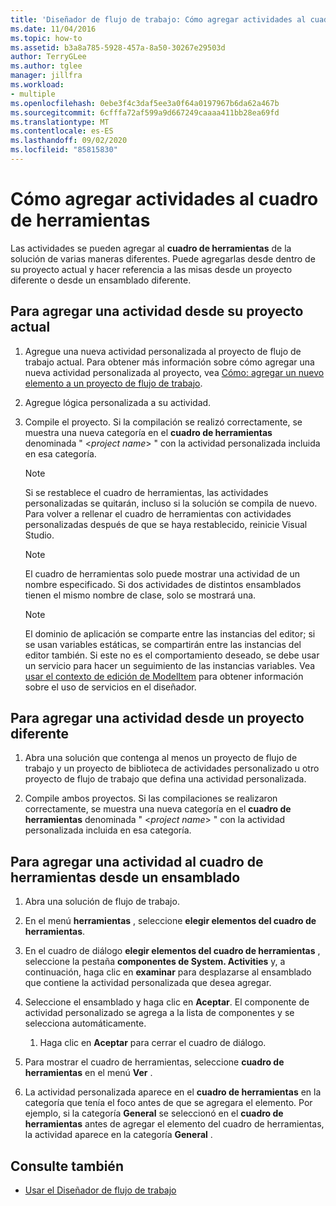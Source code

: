 ```yaml
---
title: 'Diseñador de flujo de trabajo: Cómo agregar actividades al cuadro de herramientas'
ms.date: 11/04/2016
ms.topic: how-to
ms.assetid: b3a8a785-5928-457a-8a50-30267e29503d
author: TerryGLee
ms.author: tglee
manager: jillfra
ms.workload:
- multiple
ms.openlocfilehash: 0ebe3f4c3daf5ee3a0f64a0197967b6da62a467b
ms.sourcegitcommit: 6cfffa72af599a9d667249caaaa411bb28ea69fd
ms.translationtype: MT
ms.contentlocale: es-ES
ms.lasthandoff: 09/02/2020
ms.locfileid: "85815830"
---
```

# <a name="how-to-add-activities-to-the-toolbox"></a>Cómo agregar actividades al cuadro de herramientas

Las actividades se pueden agregar al **cuadro de herramientas** de la solución de varias maneras diferentes. Puede agregarlas desde dentro de su proyecto actual y hacer referencia a las misas desde un proyecto diferente o desde un ensamblado diferente.

## <a name="to-add-an-activity-from-within-your-current-project"></a>Para agregar una actividad desde su proyecto actual

1. Agregue una nueva actividad personalizada al proyecto de flujo de trabajo actual. Para obtener más información sobre cómo agregar una nueva actividad personalizada al proyecto, vea [Cómo: agregar un nuevo elemento a un proyecto de flujo de trabajo](../workflow-designer/how-to-add-a-new-item-to-a-workflow-project.md).

2. Agregue lógica personalizada a su actividad.

3. Compile el proyecto. Si la compilación se realizó correctamente, se muestra una nueva categoría en el **cuadro de herramientas** denominada " \<*project name*> " con la actividad personalizada incluida en esa categoría.

    > [!NOTE]
    > Si se restablece el cuadro de herramientas, las actividades personalizadas se quitarán, incluso si la solución se compila de nuevo. Para volver a rellenar el cuadro de herramientas con actividades personalizadas después de que se haya restablecido, reinicie Visual Studio.

    > [!NOTE]
    > El cuadro de herramientas solo puede mostrar una actividad de un nombre especificado. Si dos actividades de distintos ensamblados tienen el mismo nombre de clase, solo se mostrará una.

    > [!NOTE]
    > El dominio de aplicación se comparte entre las instancias del editor; si se usan variables estáticas, se compartirán entre las instancias del editor también. Si este no es el comportamiento deseado, se debe usar un servicio para hacer un seguimiento de las instancias variables. Vea [usar el contexto de edición de ModelItem](/dotnet/framework/windows-workflow-foundation/using-the-modelitem-editing-context) para obtener información sobre el uso de servicios en el diseñador.

## <a name="to-add-an-activity-from-within-a-different-project"></a>Para agregar una actividad desde un proyecto diferente

1. Abra una solución que contenga al menos un proyecto de flujo de trabajo y un proyecto de biblioteca de actividades personalizado u otro proyecto de flujo de trabajo que defina una actividad personalizada.

2. Compile ambos proyectos. Si las compilaciones se realizaron correctamente, se muestra una nueva categoría en el **cuadro de herramientas** denominada " \<*project name*> " con la actividad personalizada incluida en esa categoría.

## <a name="to-add-an-activity-to-the-toolbox-from-an-assembly"></a>Para agregar una actividad al cuadro de herramientas desde un ensamblado

1. Abra una solución de flujo de trabajo.

2. En el menú **herramientas** , seleccione **elegir elementos del cuadro de herramientas**.

3. En el cuadro de diálogo **elegir elementos del cuadro de herramientas** , seleccione la pestaña **componentes de System. Activities** y, a continuación, haga clic en **examinar** para desplazarse al ensamblado que contiene la actividad personalizada que desea agregar.

4. Seleccione el ensamblado y haga clic en **Aceptar**. El componente de actividad personalizado se agrega a la lista de componentes y se selecciona automáticamente.

    1. Haga clic en **Aceptar** para cerrar el cuadro de diálogo.

5. Para mostrar el cuadro de herramientas, seleccione **cuadro de herramientas** en el menú **Ver** .

6. La actividad personalizada aparece en el **cuadro de herramientas** en la categoría que tenía el foco antes de que se agregara el elemento. Por ejemplo, si la categoría **General** se seleccionó en el **cuadro de herramientas** antes de agregar el elemento del cuadro de herramientas, la actividad aparece en la categoría **General** .

## <a name="see-also"></a>Consulte también

- [Usar el Diseñador de flujo de trabajo](developing-applications-with-the-workflow-designer.md)
